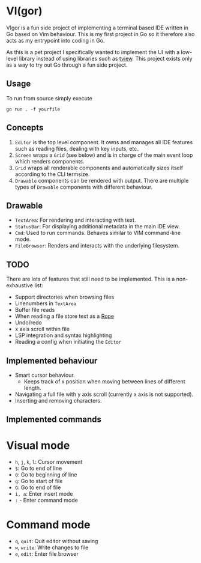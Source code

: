 # VI(gor)

VIgor is a fun side project of implementing a terminal based IDE written in Go based on Vim behaviour. This is my first project in Go so it therefore also acts as my entrypoint into coding in Go.


As this is a pet project I specifically wanted to implement the UI with a low-level library instead of using libraries such as [tview](https://github.com/rivo/tview). This project exists only as a way to try out Go through a fun side project.

## Usage
To run from source simply execute

`go run . -f yourfile`

## Concepts
1. `Editor` is the top level component. It owns and manages all IDE features such as reading files, dealing with key inputs, etc.
2. `Screen` wraps a `Grid` (see below) and is in charge of the main event loop which renders components.
3. `Grid` wraps all renderable components and automatically sizes itself according to the CLI termsize.
4. `Drawable` components can be rendered with output. There are multiple types of `Drawable` components with different behaviour.

## Drawable
* `TextArea`: For rendering and interacting with text.
* `StatusBar`: For displaying additional metadata in the main IDE view.
* `Cmd`: Used to run commands. Behaves similar to VIM command-line mode.
* `FileBrowser`: Renders and interacts with the underlying filesystem.

## TODO
There are lots of features that still need to be implemented. This is a non-exhaustive list:
* Support directories when browsing files
* Linenumbers in `TextArea`
* Buffer file reads
* When reading a file store text as a [Rope](https://en.wikipedia.org/wiki/Rope_(data_structure))
* Undo/redo
* x axis scroll within file
* LSP integration and syntax highlighting
* Reading a config when initiating the `Editor`

## Implemented behaviour
* Smart cursor behaviour.
    * Keeps track of x position when moving between lines of different length.
* Navigating a full file with y axis scroll (currently x axis is not supported).
* Inserting and removing characters. 

## Implemented commands
# Visual mode
* `h`, `j`, `k`, `l`: Cursor movement
* `$`: Go to end of line
* `0`: Go to beginning of line
* `g`: Go to start of file
* `G`: Go to end of file
* `i, a`: Enter insert mode
* `:` - Enter command mode

# Command mode
* `q`, `quit`: Quit editor without saving 
* `w`, `write`: Write changes to file
* `e`, `edit`: Enter file browser
